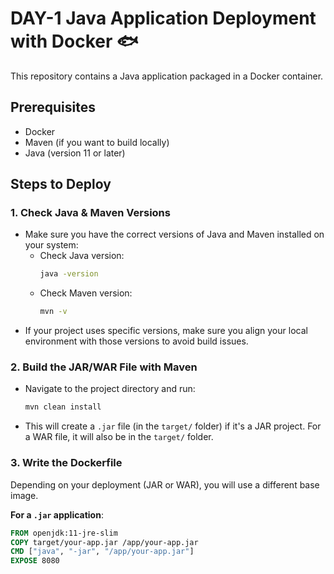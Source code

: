 # DAY-1 Java Application Deployment with Docker 🐟

This repository contains a Java application packaged in a Docker container.

## Prerequisites
- Docker
- Maven (if you want to build locally)
- Java (version 11 or later)

## Steps to Deploy

### 1. **Check Java & Maven Versions**
   - Make sure you have the correct versions of Java and Maven installed on your system:
     - Check Java version:  
       ```bash
       java -version
       ```
     - Check Maven version:  
       ```bash
       mvn -v
       ```
   - If your project uses specific versions, make sure you align your local environment with those versions to avoid build issues.

### 2. **Build the JAR/WAR File with Maven**
   - Navigate to the project directory and run:
     ```bash
     mvn clean install
     ```
   - This will create a `.jar` file (in the `target/` folder) if it's a JAR project. For a WAR file, it will also be in the `target/` folder.

### 3. **Write the Dockerfile**

   Depending on your deployment (JAR or WAR), you will use a different base image.

   **For a `.jar` application**:
   ```dockerfile
   FROM openjdk:11-jre-slim
   COPY target/your-app.jar /app/your-app.jar
   CMD ["java", "-jar", "/app/your-app.jar"]
   EXPOSE 8080

